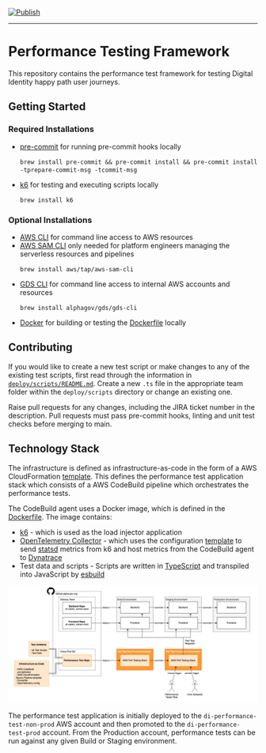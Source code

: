[![Publish](https://github.com/govuk-one-login/performance-testing/actions/workflows/publish.yaml/badge.svg?branch=main)](https://github.com/govuk-one-login/performance-testing/actions/workflows/publish.yaml)

---

# Performance Testing Framework

This repository contains the performance test framework for testing Digital Identity happy path user journeys.

## Getting Started

### Required Installations

- [pre-commit](https://pre-commit.com/) for running pre-commit hooks locally
  ```console
  brew install pre-commit && pre-commit install && pre-commit install -tprepare-commit-msg -tcommit-msg
  ```
- [k6](https://k6.io/docs/get-started/installation/) for testing and executing scripts locally
  ```console
  brew install k6
  ```

### Optional Installations

- [AWS CLI](https://docs.aws.amazon.com/cli/latest/userguide/getting-started-install.html) for command line access to AWS resources
- [AWS SAM CLI](https://docs.aws.amazon.com/serverless-application-model/latest/developerguide/install-sam-cli.html) only needed for platform engineers managing the serverless resources and pipelines
  ```console
  brew install aws/tap/aws-sam-cli
  ```
- [GDS CLI](https://github.com/alphagov/gds-cli) for command line access to internal AWS accounts and resources
  ```console
  brew install alphagov/gds/gds-cli
  ```
- [Docker](https://docker.com) for building or testing the [Dockerfile](deploy/Dockerfile) locally

## Contributing

If you would like to create a new test script or make changes to any of the existing test scripts, first read through the information in [`deploy/scripts/README.md`](deploy/scripts/README.md). Create a new `.ts` file in the appropriate team folder within the `deploy/scripts` directory or change an existing one.

Raise pull requests for any changes, including the JIRA ticket number in the description. Pull requests must pass pre-commit hooks, linting and unit test checks before merging to main.

## Technology Stack

The infrastructure is defined as infrastructure-as-code in the form of a AWS CloudFormation [template](deploy/template.yaml). This defines the performance test application stack which consists of a AWS CodeBuild pipeline which orchestrates the performance tests.

The CodeBuild agent uses a Docker image, which is defined in the [Dockerfile](deploy/Dockerfile). The image contains:

- [k6](https://k6.io) - which is used as the load injector application
- [OpenTelemetry Collector](https://github.com/open-telemetry/opentelemetry-collector-contrib) - which uses the configuration [template](deploy/otel-config-template.yaml) to send [statsd](https://k6.io/docs/results-output/real-time/statsd/) metrics from k6 and host metrics from the CodeBuild agent to [Dynatrace](https://www.dynatrace.com/)
- Test data and scripts - Scripts are written in [TypeScript](https://www.typescriptlang.org/) and transpiled into JavaScript by [esbuild](https://esbuild.github.io/)

![Infrastructure Diagram](docs/infrastructure-diagram.png)

The performance test application is initially deployed to the `di-performance-test-non-prod` AWS account and then promoted to the `di-performance-test-prod` account. From the Production account, performance tests can be run against any given Build or Staging environment.

